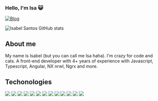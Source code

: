  
 ### Hello, I'm Isa 😺

[![Blog](https://img.shields.io/badge/LinkedIn-0077B5?style=for-the-badge&logo=linkedin&logoColor=white)](https://www.linkedin.com/in/isabel-santos-ti/)

![Isabel Santos GitHub stats](https://github-readme-stats.vercel.app/api?username=IsabelSantosss&show_icons=true&theme=dracula)

## About me
<div>
  My name is Isabel (but you can call me Isa haha). I'm crazy for code and cats. A front-end developer with 4+ years of experience with Javascript, Typescript, Angular, NX nrwl, Ngrx and more.
</div>

## Techonologies  

<div>
   <img src="https://img.shields.io/badge/HTML5-E34F26?style=for-the-badge&logo=html5&logoColor=white"/>
   <img src="https://img.shields.io/badge/CSS3-1572B6?style=for-the-badge&logo=css3&logoColor=white"/>
   <img src="https://img.shields.io/badge/Sass-CC6699?style=for-the-badge&logo=sass&logoColor=white"/>
   <img src="https://img.shields.io/badge/JavaScript-F7DF1E?style=for-the-badge&logo=javascript&logoColor=black"/>
   <img src="https://img.shields.io/badge/TypeScript-007ACC?style=for-the-badge&logo=typescript&logoColor=white"/>
   <img src="https://img.shields.io/badge/Angular-DD0031?style=for-the-badge&logo=angular&logoColor=white"/>
   <img src="https://img.shields.io/badge/workspace-143157?style=for-the-badge&logo=NX&logoColor=white"/> 
   <img src="https://img.shields.io/badge/d3.js-F9A03C?style=for-the-badge&logo=d3.js&logoColor=white"/>
   <img src="https://img.shields.io/badge/Tailwind_CSS-38B2AC?style=for-the-badge&logo=tailwind-css&logoColor=white"/>
   <img src="https://img.shields.io/badge/Jest-323330?style=for-the-badge&logo=Jest&logoColor=white"/>
   <img src="https://img.shields.io/badge/Cypress-17202C?style=for-the-badge&logo=cypress&logoColor=white"/>
   <img src="https://img.shields.io/badge/React-20232A?style=for-the-badge&logo=react&logoColor=61DAFB"/>
   <img src="https://img.shields.io/badge/React_Native-20232A?style=for-the-badge&logo=react&logoColor=61DAFB"/>
</div>
